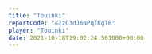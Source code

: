 ```yaml
---
title: "Touinki"
reportCode: "4ZzC3dJ6NPqfKgTB"
player: "Touinki"
date: 2021-10-18T19:02:24.561000+00:00
---
```

